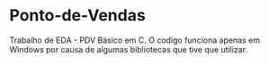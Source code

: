 # Ponto-de-Vendas
Trabalho de EDA - PDV Básico em C.
O codigo funciona apenas em Windows por causa de algumas bibliotecas que tive que utilizar.
